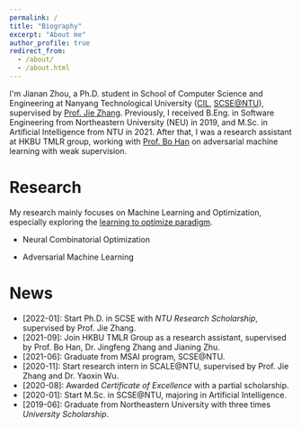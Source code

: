 ```yaml
---
permalink: /
title: "Biography"
excerpt: "About me"
author_profile: true
redirect_from: 
  - /about/
  - /about.html
---
```


I'm Jianan Zhou, a Ph.D. student in School of Computer Science and Engineering at Nanyang Technological University ([CIL](https://www.ntu.edu.sg/cil), [SCSE@NTU](https://www.ntu.edu.sg/scse)), supervised by [Prof. Jie Zhang](https://personal.ntu.edu.sg/zhangj/). Previously, I received B.Eng. in Software Engineering from Northeastern University (NEU) in 2019, and M.Sc. in Artificial Intelligence from NTU in 2021. After that, I was a research assistant at HKBU TMLR group, working with [Prof. Bo Han](https://bhanml.github.io/) on adversarial machine learning with weak supervision.

Research
======

My research mainly focuses on Machine Learning and Optimization, especially exploring the [learning to optimize paradigm](https://arxiv.org/pdf/1811.06128.pdf).

* Neural Combinatorial Optimization

- Adversarial Machine Learning

News
======

- \[2022-01]: Start Ph.D. in SCSE with *NTU Research Scholarship*, supervised by Prof. Jie Zhang.
- \[2021-09]: Join HKBU TMLR Group as a research assistant, supervised by Prof. Bo Han, Dr. Jingfeng Zhang and Jianing Zhu. 
- \[2021-06]: Graduate from MSAI program, SCSE@NTU.
- \[2020-11]: Start research intern in SCALE@NTU, supervised by Prof. Jie Zhang and Dr. Yaoxin Wu.
- \[2020-08]: Awarded *Certificate of Excellence* with a partial scholarship.
- \[2020-01]: Start M.Sc. in SCSE@NTU, majoring in Artificial Intelligence.
- \[2019-06]: Graduate from Northeastern University with three times *University Scholarship*.

<script type='text/javascript' id='clustrmaps' src='//cdn.clustrmaps.com/map_v2.js?cl=0e1633&w=a&t=tt&d=FoksnRn7TGvAb2s0FiP9G1EDQcPfF_pvdm4EdiVzTZA&co=0b4975&cmo=3acc3a&cmn=ff5353&ct=cdd4d9'></script>

